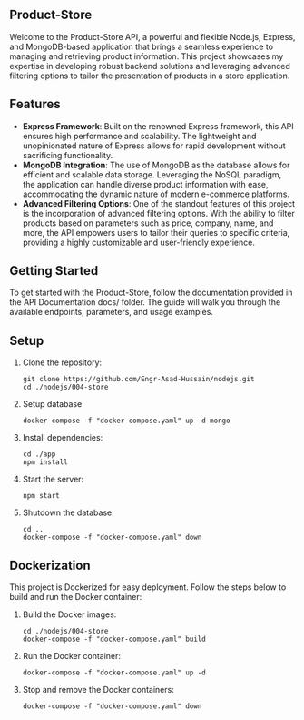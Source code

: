 ## Product-Store
Welcome to the Product-Store API, a powerful and flexible Node.js, Express, and MongoDB-based application that brings a seamless experience to managing and retrieving product information. This project showcases my expertise in developing robust backend solutions and leveraging advanced filtering options to tailor the presentation of products in a store application.

## Features
- **Express Framework**: Built on the renowned Express framework, this API ensures high performance and scalability. The lightweight and unopinionated nature of Express allows for rapid development without sacrificing functionality.
- **MongoDB Integration**: The use of MongoDB as the database allows for efficient and scalable data storage. Leveraging the NoSQL paradigm, the application can handle diverse product information with ease, accommodating the dynamic nature of modern e-commerce platforms.
- **Advanced Filtering Options**: One of the standout features of this project is the incorporation of advanced filtering options. With the ability to filter products based on parameters such as price, company, name, and more, the API empowers users to tailor their queries to specific criteria, providing a highly customizable and user-friendly experience.

## Getting Started
To get started with the Product-Store, follow the documentation provided in the API Documentation docs/ folder. The guide will walk you through the available endpoints, parameters, and usage examples.

## Setup
1. Clone the repository:
    ```console
    git clone https://github.com/Engr-Asad-Hussain/nodejs.git
    cd ./nodejs/004-store
    ```
2. Setup database
    ```console
    docker-compose -f "docker-compose.yaml" up -d mongo
    ```
3. Install dependencies:
    ```console
    cd ./app
    npm install
    ```
4. Start the server:
    ```console
    npm start
    ```
5. Shutdown the database:
    ```console
    cd ..
    docker-compose -f "docker-compose.yaml" down
    ```


## Dockerization
This project is Dockerized for easy deployment. Follow the steps below to build and run the Docker container:
1. Build the Docker images:
    ```console
    cd ./nodejs/004-store
    docker-compose -f "docker-compose.yaml" build
    ```

2. Run the Docker container:
    ```console
    docker-compose -f "docker-compose.yaml" up -d
    ```

3. Stop and remove the Docker containers:
    ```console
    docker-compose -f "docker-compose.yaml" down
    ```